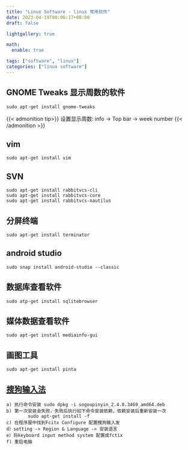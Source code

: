 ```yaml
---
title: "Linux Software - linux 常用软件"
date: 2023-04-19T00:06:17+08:00
draft: false

lightgallery: true

math:
  enable: true

tags: ["software", "linux"]
categories: ["linux software"]
---
```


## GNOME Tweaks 显示周数的软件
```
sudo apt-get install gnome-tweaks
```
{{< admonition tip>}}
设置显示周数: info -> Top bar -> week number
{{< /admonition >}}

## vim
```
sudo apt-get install vim
```
## SVN
```
sudo apt-get install rabbitvcs-cli
sudo apt-get install rabbitvcs-core
sudo apt-get install rabbitvcs-nautilus
```

## 分屏终端
```
sudo apt-get install terminator
```

## android studio
```
sudo snap install android-studio --classic
```

## 数据库查看软件
```
sudo atp-get install sqlitebrowser
```

## 媒体数据查看软件
```
sudo apt-get install mediainfo-gui
```

## 画图工具
```
sudo apt-get install pinta
```

## [搜狗输入法](https://shurufa.sogou.com/linux)
```
a) 执行命令安装 sudo dpkg -i sogoupinyin_2.4.0.3469_amd64.deb
b) 第一次安装会失败，失败后执行如下命令安装依赖，依赖安装后重新安装一次
		sudo apt-get install -f 
c) 在程序屋中找到Fcitx Configure 配置搜狗输入发
d）setting -> Region & Language -> 安装语言
e）将keyboard input method system 配置成fctix
f) 重启电脑
```
